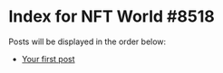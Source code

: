 # Index for NFT World #8518
Posts will be displayed in the order below:

- [Your first post](./001-first.md)

